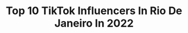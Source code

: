 ---
title: Top 10 TikTok Influencers In Rio De Janeiro In 2022
description: >-
  Find top TikTok influencers in Rio De Janeiro in 2022. Most popular hashtags: #foryou #foryoupage #dueto.
platform: TikTok
hits: 176
text_top: Discover the top-rated TikTok influencers on inBeat.
text_bottom: Our platform aggregates 176 TikTok influencers like this in Rio de Janeiro, Brazil for you to contact.
profiles:
  - username: "morenoo__"
    fullname: >-
      Sandro Gomez
    bio: >-
      Faço tiktok, mas não conta pra ninguém Rio de Janeiro ❤️ Segue meu Instagram ❤️
    location: "Brazil"
    followers: 46300
    engagement: 1828
    commentsToLikes: 0.078905
    id: ck9ep932krkit0j78qjskpr4y
    verified: false
    hashtags: "#naruto, #foryoupage, #pravoce, #destaque"
  - username: "clarinha3marcelo"
    fullname: >-
      Clarinha e Marcelo
    bio: >-
      YouTube - O MUNDO DA CLARA Rio de Janeiro 🇧🇷 Segue lá no Instagram 😊👇🏼
    location: "Brazil"
    followers: 1100000
    engagement: 2248
    commentsToLikes: 0.016444
    id: ck8hrc60n84n30j782atocbtv
    verified: true
    hashtags: "#paiefilha, #paidemenina, #humor, #desafio"
  - username: "larissa_maia"
    fullname: >-
      Larissa Maia
    bio: >-
      ATRIZ instagram @larissamaia08 🌈 ela/dela Rio de Janeiro, Brasil
    location: "Brazil"
    followers: 273200
    engagement: 1926
    commentsToLikes: 0.026724
    id: ck9eo4bo9mb7j0j78tkwbz0n4
    verified: true
    hashtags: "#justi, #blymanor, #fyp, #netflix"
  - username: "isabelacarvalho.31"
    fullname: >-
      Isabela Carvalho
    bio: >-
      Rio de Janeiro 🇧🇷
    location: "Brazil"
    followers: 7339
    engagement: 1139
    commentsToLikes: 0.083954
    id: ckb8z5wbrecax0j23bap96uca
    verified: false
    hashtags: "#errejota021, #recreiodosbandeirantes, #bolada, #semanamisteriosa"
  - username: "danielnettoo"
    fullname: >-
      Daniel Netto
    bio: >-
      rio de janeiro | ator youtube: Daniel Netto instagram: danielnettoo
    location: "Brazil"
    followers: 2200000
    engagement: 2654
    commentsToLikes: 0.006193
    id: ck94nrk6w805k0j78gq4ry3kk
    verified: true
    hashtags: "#ifoodbrasil, #desafioifood, #ad, #vingandoedilene"
  - username: "sergioviolinist"
    fullname: >-
      Sérgio Neto
    bio: >-
      🌄Rio de Janeiro🏝 ME SIGAM NO INSTA TAMBÉM GALERIS💜 ⬇️Veja meu canal no YT⬇️
    location: "Brazil"
    followers: 21000
    engagement: 1607
    commentsToLikes: 0.068139
    id: ck8s5b74nf32b0j78a19k11cx
    verified: false
    hashtags: "#foryoupage, #notfyp, #quarentena, #notforyou"
  - username: "vinicosplay"
    fullname: >-
      Vinícius Heluan
    bio: >-
      🇧🇷 Rio de Janeiro 🇧🇷 Instagram: @vinicosplay ⬇️ Da um like no meu vídeo ⬇️
    location: "Brazil"
    followers: 200100
    engagement: 1855
    commentsToLikes: 0.029717
    id: ckc92auvysrn20j230wb3wshv
    verified: false
    hashtags: "#uchiha, #naruto, #kakashicosplay, #voicemakers"
  - username: "fofuxaasc"
    fullname: >-
      Angélica cruzz
    bio: >-
      Rio de Janeiro ( Carioca da Gema) Gratidão sempre 🙏
    location: "Brazil"
    followers: 13600
    engagement: 963
    commentsToLikes: 0.058418
    id: ck9glch97nkvg0j78pba8kbgn
    verified: false
    hashtags: "#wapdapolishop, #solzinha"
  - username: "espiritismoporamor"
    fullname: >-
      Livia Simões
    bio: >-
      ✨Seja Luz ✨ ✨Conteúdo Espírita ✨por: Livia Simões 📍Rio de Janeiro
    location: "Brazil"
    followers: 31500
    engagement: 1182
    commentsToLikes: 0.054863
    id: ckdsy5utaqw3c0j232m0pn8le
    verified: false
    hashtags: "#doutrinaespirita, #espiritismo24h, #esp, #espiritismo"
  - username: "nenasecrets"
    fullname: >-
      nena 
    bio: >-
      21 - rio de janeiro tt: neenasecrets
    location: "Brazil"
    followers: 17300
    engagement: 2211
    commentsToLikes: 0.023384
    id: ck8opw7km4xg00j78w6h4lxds
    verified: false
    hashtags: "#noahurrea, #nowunited15, #sinadeinert, #fy"
---